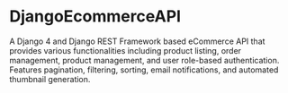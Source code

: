 # DjangoEcommerceAPI
A Django 4 and Django REST Framework based eCommerce API that provides various functionalities including product listing, order management, product management, and user role-based authentication. Features pagination, filtering, sorting, email notifications, and automated thumbnail generation.
